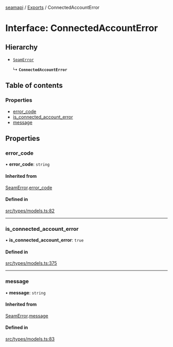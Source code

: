 [seamapi](../README.md) / [Exports](../modules.md) / ConnectedAccountError

# Interface: ConnectedAccountError

## Hierarchy

- [`SeamError`](SeamError.md)

  ↳ **`ConnectedAccountError`**

## Table of contents

### Properties

- [error\_code](ConnectedAccountError.md#error_code)
- [is\_connected\_account\_error](ConnectedAccountError.md#is_connected_account_error)
- [message](ConnectedAccountError.md#message)

## Properties

### error\_code

• **error\_code**: `string`

#### Inherited from

[SeamError](SeamError.md).[error_code](SeamError.md#error_code)

#### Defined in

[src/types/models.ts:82](https://github.com/seamapi/javascript/blob/main/src/types/models.ts#L82)

___

### is\_connected\_account\_error

• **is\_connected\_account\_error**: ``true``

#### Defined in

[src/types/models.ts:375](https://github.com/seamapi/javascript/blob/main/src/types/models.ts#L375)

___

### message

• **message**: `string`

#### Inherited from

[SeamError](SeamError.md).[message](SeamError.md#message)

#### Defined in

[src/types/models.ts:83](https://github.com/seamapi/javascript/blob/main/src/types/models.ts#L83)
